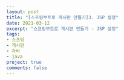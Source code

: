 ```yaml
---
layout: post
title: "[스프링부트로 게시판 만들기]3. JSP 설정"
date: 2021-03-12
excerpt: "스프링부트로 게시판 만들기 - JSP 설정"
tags:
- 스프링
- 게시판
- 자바
- java
project: true
comments: false
---
```

